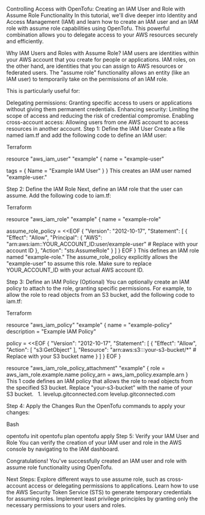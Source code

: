 Controlling Access with OpenTofu: Creating an IAM User and Role with Assume Role Functionality
In this tutorial, we'll dive deeper into Identity and Access Management (IAM) and learn how to create an IAM user and an IAM role with assume role capabilities using OpenTofu. This powerful combination allows you to delegate access to your AWS resources securely and efficiently.

Why IAM Users and Roles with Assume Role?
IAM users are identities within your AWS account that you create for people or applications. IAM roles, on the other hand, are identities that you can assign to AWS resources or federated users. The "assume role" functionality allows an entity (like an IAM user) to temporarily take on the permissions of an IAM role.

This is particularly useful for:

Delegating permissions: Granting specific access to users or applications without giving them permanent credentials.
Enhancing security: Limiting the scope of access and reducing the risk of credential compromise.
Enabling cross-account access: Allowing users from one AWS account to access resources in another account.
Step 1: Define the IAM User
Create a file named iam.tf and add the following code to define an IAM user:

Terraform

resource "aws_iam_user" "example" {
  name = "example-user"

  tags = {
    Name = "Example IAM User"
  }
}
This creates an IAM user named "example-user."

Step 2: Define the IAM Role
Next, define an IAM role that the user can assume. Add the following code to iam.tf:

Terraform

resource "aws_iam_role" "example" {
  name = "example-role"

  assume_role_policy = <<EOF
{
  "Version": "2012-10-17",
  "Statement": [
    {
      "Effect": "Allow",
      "Principal": {
        "AWS": "arn:aws:iam::YOUR_ACCOUNT_ID:user/example-user"  # Replace with your account ID
      },
      "Action": "sts:AssumeRole"
    }
  ]
}
EOF
}
This defines an IAM role named "example-role." The assume_role_policy explicitly allows the "example-user" to assume this role.  Make sure to replace YOUR_ACCOUNT_ID with your actual AWS account ID.

Step 3: Define an IAM Policy (Optional)
You can optionally create an IAM policy to attach to the role, granting specific permissions. For example, to allow the role to read objects from an S3 bucket, add the following code to iam.tf:

Terraform

resource "aws_iam_policy" "example" {
  name        = "example-policy"
  description = "Example IAM Policy"

  policy = <<EOF
{
  "Version": "2012-10-17",
  "Statement": [
    {
      "Effect": "Allow",
      "Action": [
        "s3:GetObject"
      ],
      "Resource": "arn:aws:s3:::your-s3-bucket/*"  # Replace with your S3 bucket name
    }
  ]
}
EOF
}

resource "aws_iam_role_policy_attachment" "example" {
  role       = aws_iam_role.example.name
  policy_arn = aws_iam_policy.example.arn
}
This 1  code defines an IAM policy that allows the role to read objects from the specified S3 bucket.  Replace "your-s3-bucket" with the name of your S3 bucket.   
 1. 
levelup.gitconnected.com
levelup.gitconnected.com

Step 4: Apply the Changes
Run the OpenTofu commands to apply your changes:

Bash

opentofu init
opentofu plan
opentofu apply
Step 5: Verify your IAM User and Role
You can verify the creation of your IAM user and role in the AWS console by navigating to the IAM dashboard.

Congratulations!
You've successfully created an IAM user and role with assume role functionality using OpenTofu.

Next Steps:
Explore different ways to use assume role, such as cross-account access or delegating permissions to applications.
Learn how to use the AWS Security Token Service (STS) to generate temporary credentials for assuming roles.
Implement least privilege principles by granting only the necessary permissions to your users and roles.